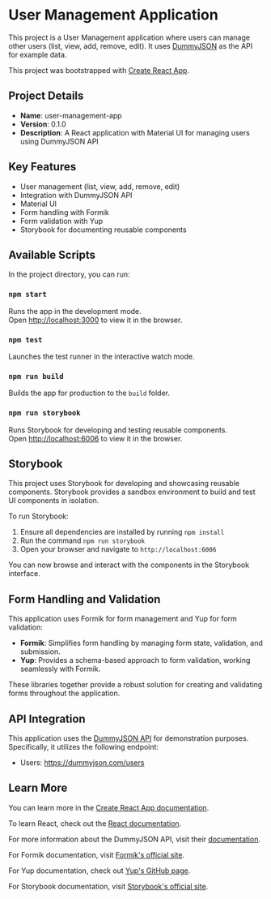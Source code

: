 # User Management Application

This project is a User Management application where users can manage other users (list, view, add, remove, edit). It uses [DummyJSON](https://dummyjson.com/) as the API for example data.

This project was bootstrapped with [Create React App](https://github.com/facebook/create-react-app).

## Project Details

- **Name**: user-management-app
- **Version**: 0.1.0
- **Description**: A React application with Material UI for managing users using DummyJSON API

## Key Features

- User management (list, view, add, remove, edit)
- Integration with DummyJSON API
- Material UI
- Form handling with Formik
- Form validation with Yup
- Storybook for documenting reusable components


## Available Scripts

In the project directory, you can run:

### `npm start`

Runs the app in the development mode.\
Open [http://localhost:3000](http://localhost:3000) to view it in the browser.

### `npm test`

Launches the test runner in the interactive watch mode.

### `npm run build`

Builds the app for production to the `build` folder.

### `npm run storybook`

Runs Storybook for developing and testing reusable components.\
Open [http://localhost:6006](http://localhost:6006) to view it in the browser.

## Storybook

This project uses Storybook for developing and showcasing reusable components. Storybook provides a sandbox environment to build and test UI components in isolation.

To run Storybook:

1. Ensure all dependencies are installed by running `npm install`
2. Run the command `npm run storybook`
3. Open your browser and navigate to `http://localhost:6006`

You can now browse and interact with the components in the Storybook interface.

## Form Handling and Validation

This application uses Formik for form management and Yup for form validation:

- **Formik**: Simplifies form handling by managing form state, validation, and submission.
- **Yup**: Provides a schema-based approach to form validation, working seamlessly with Formik.

These libraries together provide a robust solution for creating and validating forms throughout the application.

## API Integration

This application uses the [DummyJSON API](https://dummyjson.com/) for demonstration purposes. Specifically, it utilizes the following endpoint:

- Users: https://dummyjson.com/users

## Learn More

You can learn more in the [Create React App documentation](https://facebook.github.io/create-react-app/docs/getting-started).

To learn React, check out the [React documentation](https://reactjs.org/).

For more information about the DummyJSON API, visit their [documentation](https://dummyjson.com/docs).

For Formik documentation, visit [Formik's official site](https://formik.org/).

For Yup documentation, check out [Yup's GitHub page](https://github.com/jquense/yup).

For Storybook documentation, visit [Storybook's official site](https://storybook.js.org/).
